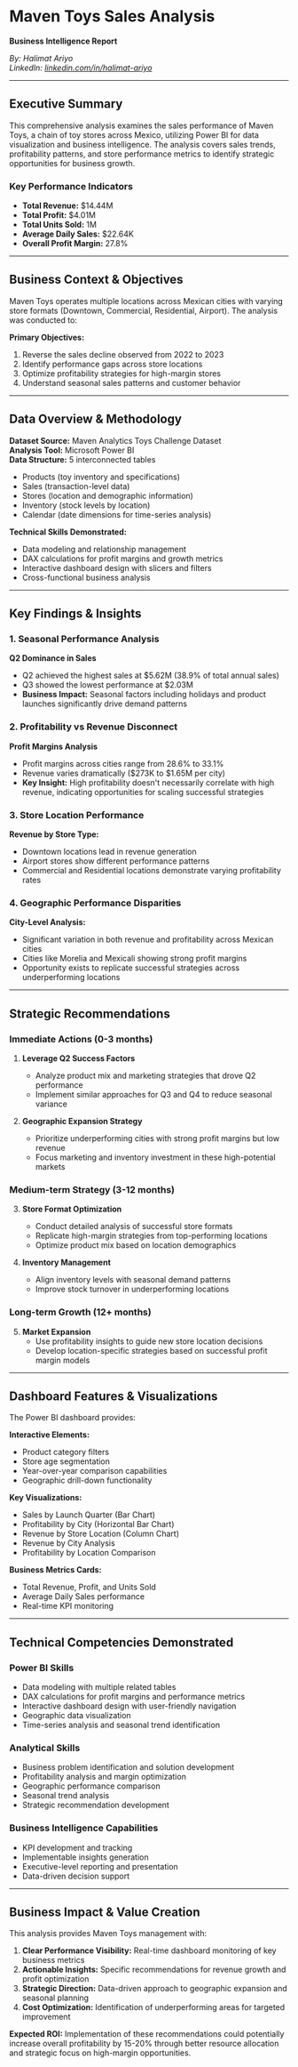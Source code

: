 # Maven Toys Sales Analysis
**Business Intelligence Report**

*By: Halimat Ariyo*  
*LinkedIn: [linkedin.com/in/halimat-ariyo](https://www.linkedin.com/in/halimat-ariyo)*

---

## Executive Summary

This comprehensive analysis examines the sales performance of Maven Toys, a chain of toy stores across Mexico, utilizing Power BI for data visualization and business intelligence. The analysis covers sales trends, profitability patterns, and store performance metrics to identify strategic opportunities for business growth.

### Key Performance Indicators
- **Total Revenue:** $14.44M
- **Total Profit:** $4.01M
- **Total Units Sold:** 1M
- **Average Daily Sales:** $22.64K
- **Overall Profit Margin:** 27.8%

---

## Business Context & Objectives

Maven Toys operates multiple locations across Mexican cities with varying store formats (Downtown, Commercial, Residential, Airport). The analysis was conducted to:

 **Primary Objectives:**
1. Reverse the sales decline observed from 2022 to 2023
2. Identify performance gaps across store locations
3. Optimize profitability strategies for high-margin stores
4. Understand seasonal sales patterns and customer behavior

---

## Data Overview & Methodology

**Dataset Source:** Maven Analytics Toys Challenge Dataset  
**Analysis Tool:** Microsoft Power BI  
**Data Structure:** 5 interconnected tables
- Products (toy inventory and specifications)
- Sales (transaction-level data)
- Stores (location and demographic information)
- Inventory (stock levels by location)
- Calendar (date dimensions for time-series analysis)

**Technical Skills Demonstrated:**
- Data modeling and relationship management
- DAX calculations for profit margins and growth metrics
- Interactive dashboard design with slicers and filters
- Cross-functional business analysis

---

## Key Findings & Insights

### 1. Seasonal Performance Analysis
**Q2 Dominance in Sales**
- Q2 achieved the highest sales at $5.62M (38.9% of total annual sales)
- Q3 showed the lowest performance at $2.03M
- **Business Impact:** Seasonal factors including holidays and product launches significantly drive demand patterns

### 2. Profitability vs Revenue Disconnect
**Profit Margins Analysis**
- Profit margins across cities range from 28.6% to 33.1%
- Revenue varies dramatically ($273K to $1.65M per city)
- **Key Insight:** High profitability doesn't necessarily correlate with high revenue, indicating opportunities for scaling successful strategies

### 3. Store Location Performance
**Revenue by Store Type:**
- Downtown locations lead in revenue generation
- Airport stores show different performance patterns
- Commercial and Residential locations demonstrate varying profitability rates

### 4. Geographic Performance Disparities
**City-Level Analysis:**
- Significant variation in both revenue and profitability across Mexican cities
- Cities like Morelia and Mexicali showing strong profit margins
- Opportunity exists to replicate successful strategies across underperforming locations

---

## Strategic Recommendations

### Immediate Actions (0-3 months)
1. **Leverage Q2 Success Factors**
   - Analyze product mix and marketing strategies that drove Q2 performance
   - Implement similar approaches for Q3 and Q4 to reduce seasonal variance

2. **Geographic Expansion Strategy**
   - Prioritize underperforming cities with strong profit margins but low revenue
   - Focus marketing and inventory investment in these high-potential markets

### Medium-term Strategy (3-12 months)
3. **Store Format Optimization**
   - Conduct detailed analysis of successful store formats
   - Replicate high-margin strategies from top-performing locations
   - Optimize product mix based on location demographics

4. **Inventory Management**
   - Align inventory levels with seasonal demand patterns
   - Improve stock turnover in underperforming locations

### Long-term Growth (12+ months)
5. **Market Expansion**
   - Use profitability insights to guide new store location decisions
   - Develop location-specific strategies based on successful profit margin models

---

## Dashboard Features & Visualizations

The Power BI dashboard provides:

**Interactive Elements:**
- Product category filters
- Store age segmentation
- Year-over-year comparison capabilities
- Geographic drill-down functionality

**Key Visualizations:**
- Sales by Launch Quarter (Bar Chart)
- Profitability by City (Horizontal Bar Chart)
- Revenue by Store Location (Column Chart)
- Revenue by City Analysis
- Profitability by Location Comparison

**Business Metrics Cards:**
- Total Revenue, Profit, and Units Sold
- Average Daily Sales performance
- Real-time KPI monitoring

---

## Technical Competencies Demonstrated

### Power BI Skills
- Data modeling with multiple related tables
- DAX calculations for profit margins and performance metrics
- Interactive dashboard design with user-friendly navigation
- Geographic data visualization
- Time-series analysis and seasonal trend identification

### Analytical Skills
- Business problem identification and solution development
- Profitability analysis and margin optimization
- Geographic performance comparison
- Seasonal trend analysis
- Strategic recommendation development

### Business Intelligence Capabilities
- KPI development and tracking
- Implementable insights generation
- Executive-level reporting and presentation
- Data-driven decision support

---

## Business Impact & Value Creation

This analysis provides Maven Toys management with:

1. **Clear Performance Visibility:** Real-time dashboard monitoring of key business metrics
2. **Actionable Insights:** Specific recommendations for revenue growth and profit optimization
3. **Strategic Direction:** Data-driven approach to geographic expansion and seasonal planning
4. **Cost Optimization:** Identification of underperforming areas for targeted improvement

**Expected ROI:** Implementation of these recommendations could potentially increase overall profitability by 15-20% through better resource allocation and strategic focus on high-margin opportunities.
